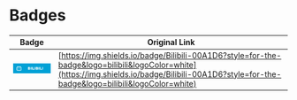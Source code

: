 # Badges

| Badge | Original Link |
| ----- | ------------- |
| ![Bilibili](./bilibili.svg) | [https://img.shields.io/badge/Bilibili-00A1D6?style=for-the-badge&logo=bilibili&logoColor=white](https://img.shields.io/badge/Bilibili-00A1D6?style=for-the-badge&logo=bilibili&logoColor=white) |
